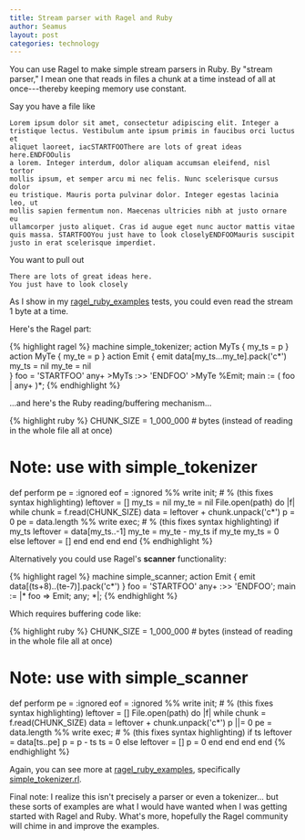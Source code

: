 ```yaml
---
title: Stream parser with Ragel and Ruby
author: Seamus
layout: post
categories: technology
---
```


You can use Ragel to make simple stream parsers in Ruby. By "stream parser," I mean one that reads in files a chunk at a time instead of all at once---thereby keeping memory use constant.

<!-- more start -->

Say you have a file like

    Lorem ipsum dolor sit amet, consectetur adipiscing elit. Integer a
    tristique lectus. Vestibulum ante ipsum primis in faucibus orci luctus et
    aliquet laoreet, iacSTARTFOOThere are lots of great ideas here.ENDFOOulis
    a lorem. Integer interdum, dolor aliquam accumsan eleifend, nisl tortor
    mollis ipsum, et semper arcu mi nec felis. Nunc scelerisque cursus dolor
    eu tristique. Mauris porta pulvinar dolor. Integer egestas lacinia leo, ut
    mollis sapien fermentum non. Maecenas ultricies nibh at justo ornare eu
    ullamcorper justo aliquet. Cras id augue eget nunc auctor mattis vitae
    quis massa. STARTFOOYou just have to look closelyENDFOOMauris suscipit
    justo in erat scelerisque imperdiet.

You want to pull out

    There are lots of great ideas here.
    You just have to look closely

As I show in my [ragel_ruby_examples](https://github.com/seamusabshere/ruby_ragel_examples) tests, you could even read the stream 1 byte at a time.

Here's the Ragel part:

{% highlight ragel %}
  machine simple_tokenizer;
  action MyTs {
    my_ts = p
  }
  action MyTe {
    my_te = p
  }
  action Emit {
    emit data[my_ts...my_te].pack('c*')
    my_ts = nil
    my_te = nil    
  }
  foo = 'STARTFOO' any+ >MyTs :>> 'ENDFOO' >MyTe %Emit;
  main := ( foo | any+ )*;
{% endhighlight %}

...and here's the Ruby reading/buffering mechanism...

{% highlight ruby %}
  CHUNK_SIZE = 1_000_000 # bytes (instead of reading in the whole file all at once)
  # Note: use with simple_tokenizer
  def perform
    pe = :ignored
    eof = :ignored
    %% write init;
    # % (this fixes syntax highlighting)
    leftover = []
    my_ts = nil
    my_te = nil
    File.open(path) do |f|
      while chunk = f.read(CHUNK_SIZE)
        data = leftover + chunk.unpack('c*')
        p = 0
        pe = data.length
        %% write exec;
        # % (this fixes syntax highlighting)
        if my_ts
          leftover = data[my_ts..-1]
          my_te = my_te - my_ts if my_te
          my_ts = 0
        else
          leftover = []
        end
      end
    end
  end
{% endhighlight %}

Alternatively you could use Ragel's **scanner** functionality:

{% highlight ragel %}
  machine simple_scanner;
  action Emit {
    emit data[(ts+8)..(te-7)].pack('c*')
  }
  foo = 'STARTFOO' any+ :>> 'ENDFOO';
  main := |*
    foo => Emit;
    any;
  *|;
{% endhighlight %}

Which requires buffering code like:

{% highlight ruby %}
  CHUNK_SIZE = 1_000_000 # bytes (instead of reading in the whole file all at once)
  # Note: use with simple_scanner
  def perform
    pe = :ignored
    eof = :ignored
    %% write init;
    # % (this fixes syntax highlighting)
    leftover = []
    File.open(path) do |f|
      while chunk = f.read(CHUNK_SIZE)
        data = leftover + chunk.unpack('c*')
        p ||= 0
        pe = data.length
        %% write exec;
        # % (this fixes syntax highlighting)
        if ts
          leftover = data[ts..pe]
          p = p - ts
          ts = 0
        else
          leftover = []
          p = 0
        end
      end
    end
  end
{% endhighlight %}

Again, you can see more at [ragel_ruby_examples](https://github.com/seamusabshere/ruby_ragel_examples), specifically [simple_tokenizer.rl](https://github.com/seamusabshere/ruby_ragel_examples/blob/master/lib/simple_scanner.rl).

Final note: I realize this isn't precisely a parser or even a tokenizer... but these sorts of examples are what I would have wanted when I was getting started with Ragel and Ruby. What's more, hopefully the Ragel community will chime in and improve the examples.

<!-- more end -->
